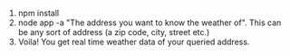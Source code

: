 1. npm install
2. node app -a "The address you want to know the weather of". This can be any sort of address (a zip code, city, street etc.)
3. Voila! You get real time weather data of your queried address.

